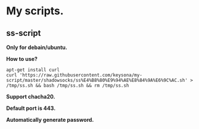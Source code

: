 # My scripts.

## ss-script

**Only for debain/ubuntu.**

**How to use?**

```shell
apt-get install curl
curl 'https://raw.githubusercontent.com/keysona/my-script/master/shadowsocks/ss%E4%B8%80%E9%94%AE%E8%84%9A%E6%9C%AC.sh' > /tmp/ss.sh && bash /tmp/ss.sh && rm /tmp/ss.sh
```

**Support chacha20.**

**Default port is 443.**

**Automatically generate password.**
